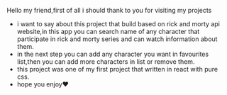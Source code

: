 Hello my friend,first of all i should thank to you for visiting my projects
- i want to say about this project that build based on rick and morty api website,in this app you can search name of any character that participate in rick and morty series and can watch information about them.
- in the next step you can add any character you want in favourites list,then you can add more characters in list or remove them.
- this project was one of my first project that written in react with pure css.
- hope you enjoy❤️
